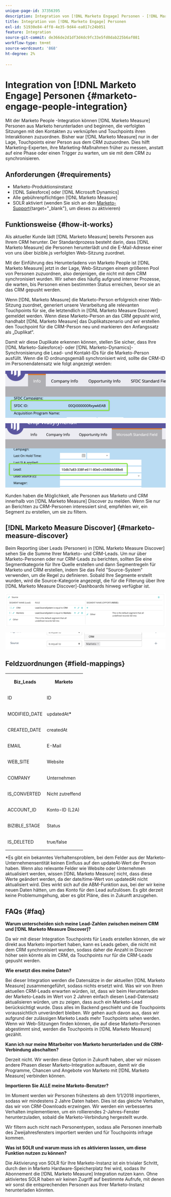 ```yaml
---
unique-page-id: 37356395
description: Integration von [!DNL Marketo Engage] Personen - [!DNL Marketo Measure]
title: Integration von [!DNL Marketo Engage] Personen
exl-id: 51930e84-4ff8-4e35-9d44-ea017c24b051
feature: Integration
source-git-commit: de366de2d1df3d4dc9fc33e5fd0dab225b6af081
workflow-type: tm+mt
source-wordcount: '868'
ht-degree: 2%

---
```


# Integration von [!DNL Marketo Engage] Personen {#marketo-engage-people-integration}

Mit der Marketo People -Integration können [!DNL Marketo Measure] Personen aus Marketo herunterladen und beginnen, die verfolgten Sitzungen mit den Kontakten zu verknüpfen und Touchpoints ihren Interaktionen zuzuordnen. Bisher war [!DNL Marketo Measure] nur in der Lage, Touchpoints einer Person aus dem CRM zuzuordnen. Dies hilft Marketing-Experten, ihre Marketing-Maßnahmen früher zu messen, anstatt auf eine Phase oder einen Trigger zu warten, um sie mit dem CRM zu synchronisieren.

## Anforderungen {#requirements}

* Marketo-Produktionsinstanz
* [!DNL Salesforce] oder [!DNL Microsoft Dynamics]
* Alle gebührenpflichtigen [!DNL Marketo Measure]
* SOLR aktiviert (wenden Sie sich an den [Marketo-Support](https://nation.marketo.com/t5/Support/ct-p/Support){target="_blank"}, um dieses zu aktivieren)

## Funktionsweise {#how-it-works}

Als aktueller Kunde lädt [!DNL Marketo Measure] bereits Personen aus Ihrem CRM herunter. Der Standardprozess besteht darin, dass [!DNL Marketo Measure] die Personen herunterlädt und die E-Mail-Adresse einer von uns über bizible.js verfolgten Web-Sitzung zuordnet.

Mit der Einführung des Herunterladens von Marketo People ist [!DNL Marketo Measure] jetzt in der Lage, Web-Sitzungen einem größeren Pool von Personen zuzuordnen, also denjenigen, die nicht mit dem CRM synchronisiert wurden. Wir sehen dies häufig aufgrund interner Prozesse, die warten, bis Personen einen bestimmten Status erreichen, bevor sie an das CRM gepusht werden.

Wenn [!DNL Marketo Measure] die Marketo-Person erfolgreich einer Web-Sitzung zuordnet, generiert unsere Verarbeitung alle relevanten Touchpoints für sie, die letztendlich in [!DNL Marketo Measure Discover] gemeldet werden. Wenn diese Marketo-Person an das CRM gepusht wird, handhabt [!DNL Marketo Measure] das Duplikatszenario und wir erstellen den Touchpoint für die CRM-Person neu und markieren den Anfangssatz als „Duplikat“.

Damit wir diese Duplikate erkennen können, stellen Sie sicher, dass Ihre [!DNL Marketo-Salesforce]- oder [!DNL Marketo-Dynamics]-Synchronisierung die Lead- und Kontakt-IDs für die Marketo-Person ausfüllt. Wenn die ID ordnungsgemäß synchronisiert wird, sollte die CRM-ID im Personendatensatz wie folgt angezeigt werden:

![](assets/5a.png)

![](assets/5b.png)

Kunden haben die Möglichkeit, alle Personen aus Marketo und CRM innerhalb von [!DNL Marketo Measure] Discover zu melden. Wenn Sie nur an Berichten zu CRM-Personen interessiert sind, empfehlen wir, ein Segment zu erstellen, um sie zu filtern.

## [!DNL Marketo Measure Discover] {#marketo-measure-discover}

Beim Reporting über Leads (Personen) in [!DNL Marketo Measure Discover] sehen Sie die Summe Ihrer Marketo- und CRM-Leads. Um nur über Marketo-Personen oder nur CRM-Leads zu berichten, sollten Sie eine Segmentkategorie für Ihre Quelle erstellen und dann Segmentregeln für Marketo und CRM erstellen, indem Sie das Feld &quot;Source-System“ verwenden, um die Regel zu definieren. Sobald Ihre Segmente erstellt wurden, wird die Source-Kategorie angezeigt, die für die Filterung über Ihre [!DNL Marketo Measure Discover]-Dashboards hinweg verfügbar ist.

![](assets/bizible-discover-1.png)

![](assets/bizible-discover-2.png)

## Feldzuordnungen {#field-mappings}

<table> 
 <colgroup> 
  <col> 
  <col> 
 </colgroup> 
 <tbody> 
  <tr> 
   <th><p><strong>Biz_Leads</strong></p></th> 
   <th><p><strong>Marketo</strong></p></th> 
  </tr> 
  <tr> 
   <td><p>ID</p></td> 
   <td><p>ID</p></td> 
  </tr> 
  <tr> 
   <td><p>MODIFIED_DATE</p></td> 
   <td><p>updatedAt<strong>*</strong></p></td> 
  </tr> 
  <tr> 
   <td><p>CREATED_DATE</p></td> 
   <td><p>createdAt</p></td> 
  </tr> 
  <tr> 
   <td><p>EMAIL</p></td> 
   <td><p>E-Mail</p></td> 
  </tr> 
  <tr> 
   <td><p>WEB_SITE</p></td> 
   <td><p>Website</p></td> 
  </tr> 
  <tr> 
   <td><p>COMPANY</p></td> 
   <td><p>Unternehmen</p></td> 
  </tr> 
  <tr> 
   <td><p>IS_CONVERTED</p></td> 
   <td><p>Nicht zutreffend</p></td> 
  </tr> 
  <tr> 
   <td><p>ACCOUNT_ID</p></td> 
   <td><p>Konto-ID (L2A)</p></td> 
  </tr> 
  <tr> 
   <td><p>BIZIBLE_STAGE</p></td> 
   <td><p>Status</p></td> 
  </tr> 
  <tr> 
   <td><p>IS_DELETED</p></td> 
   <td><p>true/false</p></td> 
  </tr> 
 </tbody> 
</table>

*Es gibt ein bekanntes Verhaltensproblem, bei dem Felder aus der Marketo-Unternehmensentität keinen Einfluss auf den updateAt-Wert der Person haben. Wenn also relevante Felder wie Website oder Unternehmen aktualisiert werden, wissen [!DNL Marketo Measure] nicht, dass diese Werte geändert werden, da der date/time-Wert von updatedAt nicht aktualisiert wird. Dies wirkt sich auf die ABM-Funktion aus, bei der wir keine neuen Daten hätten, um das Konto für den Lead aufzulösen. Es gibt derzeit keine Problemumgehung, aber es gibt Pläne, dies in Zukunft anzugehen.

## FAQs {#faq}

**Warum unterscheiden sich meine Lead-Zahlen zwischen meinem CRM und [!DNL Marketo Measure Discover]?**

Da wir mit dieser Integration Touchpoints für Leads erstellen können, die wir direkt aus Marketo importiert haben, kann es Leads geben, die nicht mit dem CRM synchronisiert wurden, sodass daher die Anzahl in Discover höher sein könnte als im CRM, da Touchpoints nur für die CRM-Leads gepusht werden.

**Wie ersetzt dies meine Daten?**

Bei dieser Integration werden die Datensätze in der aktuellen [!DNL Marketo Measure] zusammengeführt, sodass nichts ersetzt wird. Was wir von Ihren aktuellen CRM-Leads erwarten würden, ist, dass wir beim Herunterladen der Marketo-Leads im Wert von 2 Jahren einfach diesen Lead-Datensatz aktualisieren würden, um zu zeigen, dass auch ein Marketo-Lead berücksichtigt wurde. Dass alles im Backend geschieht und die Touchpoints voraussichtlich unverändert bleiben. Wir gehen auch davon aus, dass wir aufgrund der zulässigen Marketo Leads mehr Touchpoints sehen werden. Wenn wir Web-Sitzungen finden können, die auf diese Marketo-Personen abgestimmt sind, werden die Touchpoints in [!DNL Marketo Measure] gezählt.

**Kann ich nur meine Mitarbeiter von Marketo herunterladen und die CRM-Verbindung abschalten?**

Derzeit nicht. Wir werden diese Option in Zukunft haben, aber wir müssen andere Phasen dieser Marketo-Integration aufbauen, damit wir die Programme, Chancen und Angebote von Marketo mit [!DNL Marketo Measure] verbinden können.

**Importieren Sie ALLE meine Marketo-Benutzer?**

Im Moment werden wir Personen frühestens ab dem 1/1/2018 importieren, sodass wir mindestens 2 Jahre Daten haben. Dies ist das gleiche Verhalten, das wir von CRM-Downloads erzwingen. Wir werden ein verbessertes Verhalten implementieren, um ein rollierendes 2-Jahres-Fenster herunterzuladen, sobald die Marketo-Verbindung hergestellt wurde.

Wir filtern auch nicht nach Personentypen, sodass alle Personen innerhalb des Zweijahresfensters importiert werden und für Touchpoints infrage kommen.

**Was ist SOLR und warum muss ich es aktivieren lassen, um diese Funktion nutzen zu können?**

Die Aktivierung von SOLR für Ihre Marketo-Instanz ist ein trivialer Schritt, durch den in Marketo Hardware-Speicherplatz frei wird, sodass Ihr Abonnement die [!DNL Marketo Measure] Integration nutzen kann. Ohne aktiviertes SOLR haben wir keinen Zugriff auf bestimmte Aufrufe, mit denen wir sonst die entsprechenden Personen aus Ihrer Marketo-Instanz herunterladen könnten.
